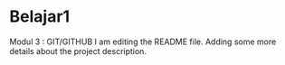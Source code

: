 
# Belajar1
Modul 3 : GIT/GITHUB
I am editing the README file. Adding some more details about the project description.
